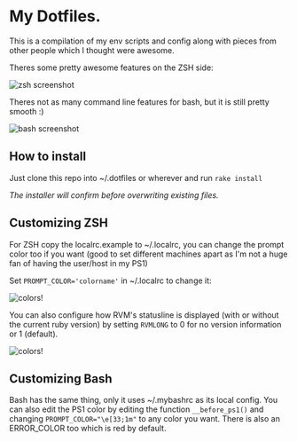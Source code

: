 My Dotfiles.
============

This is a compilation of my env scripts and config along with pieces from other people which I thought were awesome.

Theres some pretty awesome features on the ZSH side:

![zsh screenshot](https://raw.github.com/robhurring/dotfiles/master/.images/zsh-screenshot.png)

Theres not as many command line features for bash, but it is still pretty smooth :)

![bash screenshot](https://raw.github.com/robhurring/dotfiles/master/.images/bash-screenshot.png)

How to install
--------------

Just clone this repo into ~/.dotfiles or wherever and run `rake install`

*The installer will confirm before overwriting existing files.*

Customizing ZSH
----------------

For ZSH copy the localrc.example to ~/.localrc, you can change the prompt color too if you want (good to set different machines apart as I'm not a huge
fan of having the user/host in my PS1)

Set `PROMPT_COLOR='colorname'` in ~/.localrc to change it:

![colors!](https://raw.github.com/robhurring/dotfiles/master/.images/zsh-colors.png)

You can also configure how RVM's statusline is displayed (with or without the current ruby version) by setting `RVMLONG` to 0 for no version information or 1 (default).

![colors!](https://raw.github.com/robhurring/dotfiles/master/.images/zsh-rvm-status.png)

Customizing Bash
-----------------

Bash has the same thing, only it uses ~/.mybashrc as its local config. You can also edit the PS1 color by editing the function `__before_ps1()`
and changing `PROMPT_COLOR="\e[33;1m"` to any color you want. There is also an ERROR_COLOR too which is red by default.
